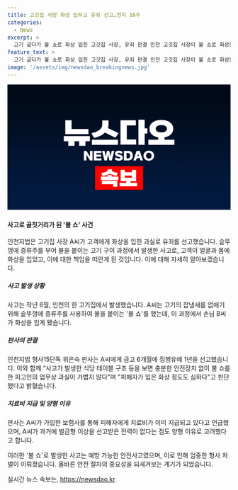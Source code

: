 ```yaml
---
title: 고깃집 사장 화상 입히고 유죄 선고…전치 16주
categories:
  - News
excerpt: >
  고기 굽다가 불 쇼로 화상 입힌 고깃집 사장, 유죄 판결 인천 고깃집 사장이 불 쇼로 화상을 입힌 손님에게 업무상 과실치상 혐의로 유죄를 선고 받았다. 고기의 잡냄새를 없애려고 증류주를 부어 불을 붙인 과정에서 사고가 발생, 손님은 화상으로 16주간 진료를 받았다. 법원은 피고인의 업무상 과실을 인정하며 집행유예 1년을 선고했다. 이에도 피해자에게 치료비를 지불하고 있고 전력이 없는 점 등을 고려해 양형 이유를 설명했다.
feature_text: >
  고기 굽다가 불 쇼로 화상 입힌 고깃집 사장, 유죄 판결 인천 고깃집 사장이 불 쇼로 화상을 입힌 손님에게 업무상 과실치상 혐의로 유죄를 선고 받았다. 고기의 잡냄새를 없애려고 증류주를 부어 불을 붙인 과정에서 사고가 발생, 손님은 화상으로 16주간 진료를 받았다. 법원은 피고인의 업무상 과실을 인정하며 집행유예 1년을 선고했다. 이에도 피해자에게 치료비를 지불하고 있고 전력이 없는 점 등을 고려해 양형 이유를 설명했다.
image: '/assets/img/newsdao_breakingnews.jpg'
---
```


<p><img src="/assets/img/newsdao_breakingnews.jpg" alt="ranknews 속보" /></p>

<h4>사고로 골칫거리가 된 '불 쇼' 사건</h4>

<p>인천지법은 고기집 사장 A씨가 고객에게 화상을 입힌 과실로 유죄를 선고했습니다. 솥뚜껑에 증류주를 부어 불을 붙이는 고기 구이 과정에서 발생한 사고로, 고객이 얼굴과 몸에 화상을 입었고, 이에 대한 책임을 떠안게 된 것입니다. 이에 대해 자세히 알아보겠습니다.</p>

<h5>사고 발생 상황</h5>

<p>사고는 작년 6월, 인천의 한 고기집에서 발생했습니다. A씨는 고기의 잡냄새를 없애기 위해 솥뚜껑에 증류주를 사용하여 불을 붙이는 '불 쇼'를 했는데, 이 과정에서 손님 B씨가 화상을 입게 됐습니다.</p>

<h5>판사의 판결</h5>

<p>인천지법 형사15단독 위은숙 판사는 A씨에게 금고 6개월에 집행유예 1년을 선고했습니다. 이와 함께 “사고가 발생한 식당 테이블 구조 등을 보면 충분한 안전장치 없이 불 쇼를 한 피고인의 업무상 과실이 가볍지 않다"며 "피해자가 입은 화상 정도도 심하다"고 판단했다고 밝혔습니다.</p>

<h5>치료비 지급 및 양형 이유</h5>

<p>판사는 A씨가 가입한 보험사를 통해 피해자에게 치료비가 이미 지급되고 있다고 언급했으며, A씨가 과거에 벌금형 이상을 선고받은 전력이 없다는 점도 양형 이유로 고려했다고 합니다.</p>

<p>이러한 '불 쇼'로 발생한 사고는 예방 가능한 안전사고였으며, 이로 인해 엄중한 형사 처벌이 이뤄졌습니다. 올바른 안전 절차의 중요성을 되새겨보는 계기가 되었습니다.</p>
실시간 뉴스 속보는, <a href="https://newsdao.kr" rel="dofollow">https://newsdao.kr</a>


